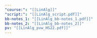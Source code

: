 ```yaml
---
"course:": "[[LinAlg]]"
"script:": "[[LinAlg_script.pdf]]"
bb-notes_1: "[[LinAlg_bb-notes_1.pdf]]"
bb-notes_2: "[[LinAlg_bb-notes_2]]"
pv: "[[LinAlg_pvw_HS22.pdf]]"
---
```

